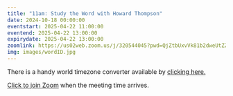 ```yaml
---
title: "11am: Study the Word with Howard Thompson"
date: 2024-10-18 00:00:00
eventstart: 2025-04-22 11:00:00
eventend: 2025-04-22 13:00:00
expirydate: 2025-04-22 13:00:00
zoomlink: https://us02web.zoom.us/j/320544045?pwd=QjZtbUxvVk81b2dweUtZZTE3ZE9IZz09
img: images/wordID.jpg
---
```


There is a handy world timezone converter available by [clicking here.](https://www.timeanddate.com/worldclock/converter.html)

[Click to join Zoom](https://us02web.zoom.us/j/320544045?pwd=QjZtbUxvVk81b2dweUtZZTE3ZE9IZz09) when the meeting time arrives.